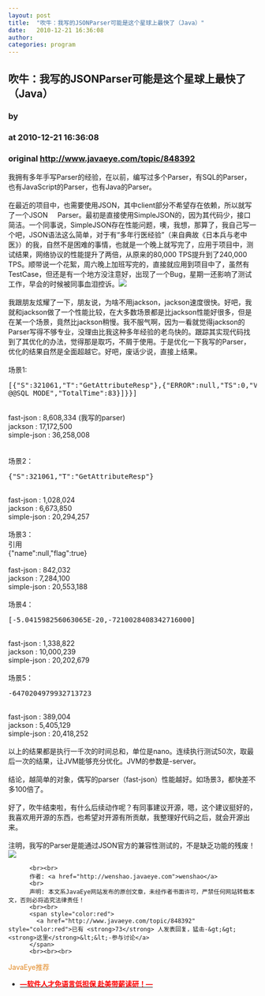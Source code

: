 ```yaml
---
layout: post
title:  "吹牛：我写的JSONParser可能是这个星球上最快了（Java）"
date:   2010-12-21 16:36:08
author: 
categories: program
---
```


## 吹牛：我写的JSONParser可能是这个星球上最快了（Java）
### by 
### at 2010-12-21 16:36:08
### original <http://www.javaeye.com/topic/848392>

我拥有多年手写Parser的经验，在以前，编写过多个Parser，有SQL的Parser，也有JavaScript的Parser，也有Java的Parser。
<br>
<br>在最近的项目中，也需要使用JSON，其中client部分不希望存在依赖，所以就写了一个JSON     Parser。最初是直接使用SimpleJSON的，因为其代码少，接口简洁。一个同事说，SimpleJSON存在性能问题，噢，我想，那算了，我自己写一个吧，JSON语法这么简单，对于有“多年行医经验”（来自典故《日本兵与老中医》）的我，自然不是困难的事情，也就是一个晚上就写完了，应用于项目中，测试结果，网络协议的性能提升了两倍，从原来的80,000 TPS提升到了240,000 TPS。顺带说一个花絮，周六晚上加班写完的，直接就应用到项目中了，虽然有TestCase，但还是有一个地方没注意好，出现了一个Bug，星期一还影响了测试工作，早会的时候被同事血泪控诉。<img src="http://www.iteye.com/images/smiles/icon_sad.gif">
<br>
<br>我跟朋友炫耀了一下，朋友说，为啥不用jackson，jackson速度很快。好吧，我就和jackson做了一个性能比较，在大多数场景都是比jackson性能好很多，但是在某一个场景，竟然比jackson稍慢。我不服气啊，因为一看就觉得jackson的Parser写得不够专业，没理由比我这种多年经验的老鸟快的。跟踪其实现代码找到了其优化的办法，觉得那是取巧，不屑于使用。于是优化一下我写的Parser，优化的结果自然是全面超越它。好吧，废话少说，直接上结果。
<br>
<br>场景1:
<br><pre name="code">[{"S":321061,"T":"GetAttributeResp"},{"ERROR":null,"TS":0,"VAL":{"SqlList":[{"BatchSizeMax":0,"BatchSizeTotal":0,"ConcurrentMax":1,"DataSource":"jdbc:wrap-jdbc:filters=default,encoding:name=ds-offer:jdbc:mysql://100.10.10.10:8066/xxxx","EffectedRowCount":0,"ErrorCount":0,"ExecuteCount":5,"FetchRowCount":5,"File":null,"ID":2001,"LastError":null,"LastTime":1292742908178,"MaxTimespan":16,"MaxTimespanOccurTime":1292742668191,"Name":null,"RunningCount":0,"SQL":"SELECT @@SQL_MODE","TotalTime":83}]}}] </pre>
<br>fast-json 	: 8,608,334 (我写的parser)
<br>jackson 	: 17,172,500
<br>simple-json : 36,258,008 
<br>
<br>
<br>场景2：
<br><pre name="code">{"S":321061,"T":"GetAttributeResp"}</pre>
<br>fast-json 	: 1,028,024
<br>jackson 	: 6,673,850
<br>simple-json : 20,294,257
<br>
<br>场景3：
<br><div>引用</div><div>{"name":null,"flag":true}</div>
<br>fast-json 	: 842,032
<br>jackson 	: 7,284,100
<br>simple-json : 20,553,188
<br>
<br>场景4：
<br><pre name="code">[-5.041598256063065E-20,-7210028408342716000]</pre>
<br>fast-json 	: 1,338,822
<br>jackson 	: 10,000,239
<br>simple-json : 20,202,679
<br>
<br>场景5：
<br><pre name="code">-6470204979932713723</pre>
<br>fast-json 	: 389,004
<br>jackson 	: 5,405,129
<br>simple-json : 20,418,252
<br>
<br>以上的结果都是执行一千次的时间总和，单位是nano。连续执行测试50次，取最后一次的结果，让JVM能够充分优化。JVM的参数是-server。
<br>
<br>结论，越简单的对象，偶写的parser（fast-json）性能越好。如场景3，都快差不多100倍了。
<br>
<br>好了，吹牛结束啦，有什么后续动作呢？有同事建议开源，嗯，这个建议挺好的，我喜欢用开源的东西，也希望对开源有所贡献，我整理好代码之后，就会开源出来。
<br>
<br>注明，我写的Parser是能通过JSON官方的兼容性测试的，不是缺乏功能的残废！<img src="http://www.iteye.com/images/smiles/icon_smile.gif">
          
          <br><br>
          作者: <a href="http://wenshao.javaeye.com">wenshao</a> 
          <br>
          声明: 本文系JavaEye网站发布的原创文章，未经作者书面许可，严禁任何网站转载本文，否则必将追究法律责任！
          <br><br>
          <span style="color:red">
            <a href="http://www.javaeye.com/topic/848392" style="color:red">已有 <strong>73</strong> 人发表回复，猛击-&gt;&gt;<strong>这里</strong>&lt;&lt;-参与讨论</a>
          </span>
          <br><br><br>
<span style="color:#e28822">JavaEye推荐</span>
<br>
<ul><li><a href="http://www.iteye.com/clicks/433"><span style="color:red;font-weight:bold">—软件人才免语言低担保 赴美带薪读研！— </span></a></li></ul>
<br><br><br>
